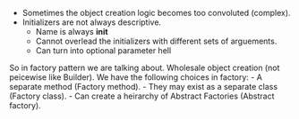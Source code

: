- Sometimes the object creation logic becomes too convoluted (complex).
- Initializers are not always descriptive.
    - Name is always __init__
    - Cannot overlead the initializers with different sets of arguements.
    - Can turn into optional parameter hell

So in factory pattern we are talking about. Wholesale object creation (not peicewise like Builder).
We have the following choices in factory:
    - A separate method (Factory method).
    - They may exist as a separate class (Factory class).
    - Can create a heirarchy of Abstract Factories (Abstract factory).